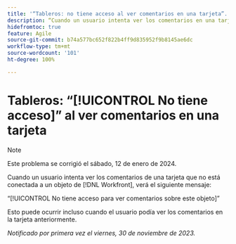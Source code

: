 ```yaml
---
title: '“Tableros: no tiene acceso al ver comentarios en una tarjeta”.'
description: “Cuando un usuario intenta ver los comentarios en una tarjeta que no está conectada a un objeto de Workfront, verá un mensaje de error”.
hidefromtoc: true
feature: Agile
source-git-commit: b74a577bc652f822b4ff9d835952f9b8145ae6dc
workflow-type: tm+mt
source-wordcount: '101'
ht-degree: 100%

---
```



# Tableros: “[!UICONTROL No tiene acceso]” al ver comentarios en una tarjeta

>[!NOTE]
>
>Este problema se corrigió el sábado, 12 de enero de 2024.

Cuando un usuario intenta ver los comentarios de una tarjeta que no está conectada a un objeto de [!DNL Workfront], verá el siguiente mensaje:

“[!UICONTROL No tiene acceso para ver comentarios sobre este objeto]”

Esto puede ocurrir incluso cuando el usuario podía ver los comentarios en la tarjeta anteriormente.

_Notificado por primera vez el viernes, 30 de noviembre de 2023._
